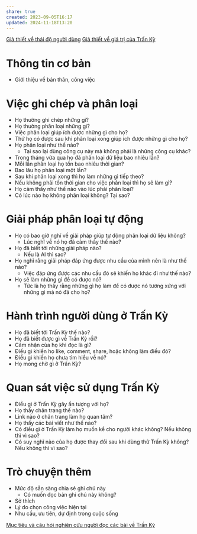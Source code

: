 ```yaml
---
share: true
created: 2023-09-05T16:17
updated: 2024-11-18T13:20
---
```

[Giả thiết về thái độ người dùng](../../../../2%20Gi%E1%BA%A3%20thi%E1%BA%BFt/Ti%E1%BA%BFp%20nh%E1%BA%ADn%20ng%C6%B0%E1%BB%9Di%20d%C3%B9ng/Gi%E1%BA%A3%20thi%E1%BA%BFt%20v%E1%BB%81%20th%C3%A1i%20%C4%91%E1%BB%99%20ng%C6%B0%E1%BB%9Di%20d%C3%B9ng.md)
[Giả thiết về giá trị của Trấn Kỳ](../../../../2%20Gi%E1%BA%A3%20thi%E1%BA%BFt/Gi%C3%A1%20tr%E1%BB%8B%20c%E1%BB%A7a%20Tr%E1%BA%A5n%20K%E1%BB%B3/Gi%E1%BA%A3%20thi%E1%BA%BFt%20v%E1%BB%81%20gi%C3%A1%20tr%E1%BB%8B%20c%E1%BB%A7a%20Tr%E1%BA%A5n%20K%E1%BB%B3.md)
# Thông tin cơ bản
- Giới thiệu về bản thân, công việc

# Việc ghi chép và phân loại
- Họ thường ghi chép những gì?
- Họ thường phân loại những gì?
- Việc phân loại giúp ích được những gì cho họ?
- Thứ họ có được sau khi phân loại xong giúp ích được những gì cho họ?
- Họ phân loại như thế nào?
    - Tại sao lại dùng công cụ này mà không phải là những công cụ khác? 
- Trong tháng vừa qua họ đã phân loại dữ liệu bao nhiêu lần?
- Mỗi lần phân loại họ tốn bao nhiêu thời gian?
- Bao lâu họ phân loại một lần?
- Sau khi phân loại xong thì họ làm những gì tiếp theo?
- Nếu không phải tốn thời gian cho việc phân loại thì họ sẽ làm gì?
- Họ cảm thấy như thế nào vào lúc phải phân loại?
- Có lúc nào họ không phân loại không? Tại sao?

# Giải pháp phân loại tự động
- Họ có bao giờ nghĩ về giải pháp giúp tự động phân loại dữ liệu không?
    - Lúc nghĩ về nó họ đã cảm thấy thế nào? 
- Họ đã biết tới những giải pháp nào?
    - Nếu là AI thì sao?
- Họ nghĩ rằng giải pháp đáp ứng được nhu cầu của mình nên là như thế nào?
    - Việc đáp ứng được các nhu cầu đó sẽ khiến họ khác đi như thế nào?
- Họ sẽ làm những gì để có được nó?
    - Tức là họ thấy rằng những gì họ làm để có được nó tương xứng với những gì mà nó đã cho họ?

# Hành trình người dùng ở Trấn Kỳ
- Họ đã biết tới Trấn Kỳ thế nào?
- Họ đã biết được gì về Trấn Kỳ rồi?
- Cảm nhận của họ khi đọc là gì?
- Điều gì khiến họ like, comment, share, hoặc không làm điều đó?
- Điều gì khiến họ chưa tìm hiểu về nó?
- Họ mong chờ gì ở Trấn Kỳ?

# Quan sát việc sử dụng Trấn Kỳ
- Điều gì ở Trấn Kỳ gây ấn tượng với họ?
- Họ thấy chân trang thế nào?
- Link nào ở chân trang làm họ quan tâm?
- Họ thấy các bài viết như thế nào?
- Có điều gì ở Trấn Kỳ làm họ muốn kể cho người khác không? Nếu không thì vì sao?
- Có suy nghĩ nào của họ được thay đổi sau khi dùng thử Trấn Kỳ không? Nếu không thì vì sao?

# Trò chuyện thêm
- Mức độ sẵn sàng chia sẻ ghi chú này
    - Có muốn đọc bản ghi chú này không?
- Sở thích 
- Lý do chọn công việc hiện tại
- Nhu cầu, ưu tiên, dự định trong cuộc sống

[Mục tiêu và câu hỏi nghiên cứu người đọc các bài về Trấn Kỳ](../S%E1%BB%B1%20ti%E1%BA%BFp%20nh%E1%BA%ADn%20v%E1%BB%9Bi%20c%C3%A1c%20b%C3%A0i%20vi%E1%BA%BFt/M%E1%BB%A5c%20ti%C3%AAu%20v%C3%A0%20c%C3%A2u%20h%E1%BB%8Fi%20nghi%C3%AAn%20c%E1%BB%A9u%20ng%C6%B0%E1%BB%9Di%20%C4%91%E1%BB%8Dc%20c%C3%A1c%20b%C3%A0i%20v%E1%BB%81%20Tr%E1%BA%A5n%20K%E1%BB%B3.md)
